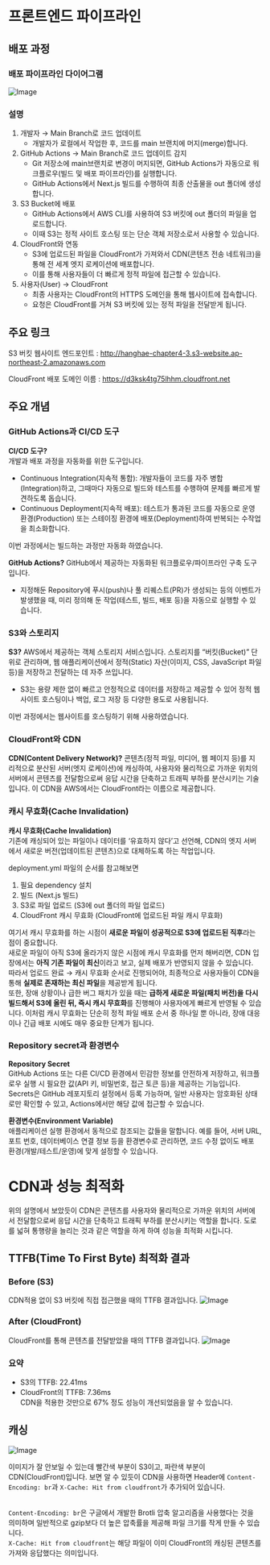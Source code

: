 # 프론트엔드 파이프라인

## 배포 과정

### 배포 파이프라인 다이어그램

![Image](https://github.com/user-attachments/assets/c86ca133-45a0-44ce-bd17-5007bb62e77e)

### 설명

1. 개발자 →  Main Branch로 코드 업데이트
   - 개발자가 로컬에서 작업한 후, 코드를 main 브랜치에 머지(merge)합니다.
2. GitHub Actions →  Main Branch로 코드 업데이트 감지
   - Git 저장소에 main브랜치로 변경이 머지되면, GitHub Actions가 자동으로 워크플로우(빌드 및 배포 파이프라인)를 실행합니다.
   - GitHub Actions에서 Next.js 빌드를 수행하여 최종 산출물을 out 폴더에 생성합니다.
3. S3 Bucket에 배포
   - GitHub Actions에서 AWS CLI를 사용하여 S3 버킷에 out 폴더의 파일을 업로드합니다.
   - 이때 S3는 정적 사이트 호스팅 또는 단순 객체 저장소로서 사용할 수 있습니다.
4. CloudFront와 연동
   - S3에 업로드된 파일을 CloudFront가 가져와서 CDN(콘텐츠 전송 네트워크)을 통해 전 세계 엣지 로케이션에 배포합니다.
   - 이를 통해 사용자들이 더 빠르게 정적 파일에 접근할 수 있습니다.
5. 사용자(User) → CloudFront
   - 최종 사용자는 CloudFront의 HTTPS 도메인을 통해 웹사이트에 접속합니다.
   - 요청은 CloudFront를 거쳐 S3 버킷에 있는 정적 파일을 전달받게 됩니다.

## 주요 링크

S3 버킷 웹사이트 엔드포인트 : http://hanghae-chapter4-3.s3-website.ap-northeast-2.amazonaws.com

CloudFront 배포 도메인 이름 : https://d3ksk4tg75lhhm.cloudfront.net

## 주요 개념

### GitHub Actions과 CI/CD 도구
**CI/CD 도구?**
<br/>개발과 배포 과정을 자동화를 위한 도구입니다.
- Continuous Integration(지속적 통합): 개발자들이 코드를 자주 병합(Integration)하고, 그때마다 자동으로 빌드와 테스트를 수행하여 문제를 빠르게 발견하도록 돕습니다.
- Continuous Deployment(지속적 배포): 테스트가 통과된 코드를 자동으로 운영 환경(Production) 또는 스테이징 환경에 배포(Deployment)하여 반복되는 수작업을 최소화합니다.

이번 과정에서는 빌드하는 과정만 자동화 하였습니다.

**GitHub Actions?**
GitHub에서 제공하는 자동화된 워크플로우/파이프라인 구축 도구입니다.
- 지정해둔 Repository에 푸시(push)나 풀 리퀘스트(PR)가 생성되는 등의 이벤트가 발생했을 때, 미리 정의해 둔 작업(테스트, 빌드, 배포 등)을 자동으로 실행할 수 있습니다.

### S3와 스토리지

**S3?**
AWS에서 제공하는 객체 스토리지 서비스입니다. 스토리지를 “버킷(Bucket)” 단위로 관리하며, 웹 애플리케이션에서 정적(Static) 자산(이미지, CSS, JavaScript 파일 등)을 저장하고 전달하는 데 자주 쓰입니다.

-  S3는 용량 제한 없이 빠르고 안정적으로 데이터를 저장하고 제공할 수 있어 정적 웹사이트 호스팅이나 백업, 로그 저장 등 다양한 용도로 사용됩니다.

이번 과정에서는 웹사이트를 호스팅하기 위해 사용하였습니다.

### CloudFront와 CDN

**CDN(Content Delivery Network)?**
콘텐츠(정적 파일, 미디어, 웹 페이지 등)를 지리적으로 분산된 서버(엣지 로케이션)에 캐싱하여, 사용자와 물리적으로 가까운 위치의 서버에서 콘텐츠를 전달함으로써 응답 시간을 단축하고 트래픽 부하를 분산시키는 기술입니다.
이 CDN을 AWS에서는 CloudFront라는 이름으로 제공합니다.

### 캐시 무효화(Cache Invalidation)

**캐시 무효화(Cache Invalidation)**
<br/>기존에 캐싱되어 있는 파일이나 데이터를 ‘유효하지 않다’고 선언해, CDN의 엣지 서버에서 새로운 버전(업데이트된 콘텐츠)으로 대체하도록 하는 작업입니다.

deployment.yml 파일의 순서를 참고해보면
1. 필요 dependency 설치
2. 빌드 (Next.js 빌드)
3. S3로 파일 업로드 (S3에 out 폴더의 파일 업로드)
4. CloudFront 캐시 무효화 (CloudFront에 업로드된 파일 캐시 무효화)

여기서 캐시 무효화를 하는 시점이 **새로운 파일이 성공적으로 S3에 업로드된 직후**라는 점이 중요합니다. 
<br />
새로운 파일이 아직 S3에 올라가지 않은 시점에 캐시 무효화를 먼저 해버리면, CDN 입장에서는 **아직 기존 파일이 최신**이라고 보고, 실제 배포가 반영되지 않을 수 있습니다.
<br />
따라서 업로드 완료 → 캐시 무효화 순서로 진행되어야, 최종적으로 사용자들이 CDN을 통해 **실제로 존재하는 최신 파일**을 제공받게 됩니다.
<br />
또한, 장애 상황이나 급한 버그 패치가 있을 때는 **급하게 새로운 파일(패치 버전)을 다시 빌드해서 S3에 올린 뒤, 즉시 캐시 무효화**를 진행해야 사용자에게 빠르게 반영될 수 있습니다. 
이처럼 캐시 무효화는 단순히 정적 파일 배포 순서 중 하나일 뿐 아니라, 장애 대응이나 긴급 배포 시에도 매우 중요한 단계가 됩니다.

### Repository secret과 환경변수

**Repository Secret**
<br />GitHub Actions 또는 다른 CI/CD 환경에서 민감한 정보를 안전하게 저장하고, 워크플로우 실행 시 필요한 값(API 키, 비밀번호, 접근 토큰 등)을 제공하는 기능입니다.
Secrets은 GitHub 레포지토리 설정에서 등록 가능하며, 일반 사용자는 암호화된 상태로만 확인할 수 있고, Actions에서만 해당 값에 접근할 수 있습니다.

**환경변수(Environment Variable)**
<br />애플리케이션 실행 환경에서 동적으로 참조되는 값들을 말합니다. 예를 들어, 서버 URL, 포트 번호, 데이터베이스 연결 정보 등을 환경변수로 관리하면, 코드 수정 없이도 배포 환경(개발/테스트/운영)에 맞게 설정할 수 있습니다.

# CDN과 성능 최적화

위의 설명에서 보았듯이 CDN은 콘텐츠를 사용자와 물리적으로 가까운 위치의 서버에서 전달함으로써 응답 시간을 단축하고 트래픽 부하를 분산시키는 역할을 합니다.
도로를 넓혀 통행량을 늘리는 것과 같은 역할을 하게 하여 성능을 최적화 시킵니다.

## TTFB(Time To First Byte) 최적화 결과

### Before (S3)
CDN적용 없이 S3 버킷에 직접 접근했을 때의 TTFB 결과입니다.
![Image](https://github.com/user-attachments/assets/f3838eee-dde4-473c-912b-2147eeac366a)

### After (CloudFront)
CloudFront를 통해 콘텐츠를 전달받았을 때의 TTFB 결과입니다.
![Image](https://github.com/user-attachments/assets/e128dcec-9e02-4a45-9489-1c51c284b059)

### 요약
- S3의 TTFB: 22.41ms
- CloudFront의 TTFB: 7.36ms
<br /> CDN을 적용한 것만으로 67% 정도 성능이 개선되었음을 알 수 있습니다.

## 캐싱

![Image](https://github.com/user-attachments/assets/01fc96f3-fb5c-4024-973f-990b5e8b3917)

이미지가 잘 안보일 수 있는데 빨간색 부분이 S3이고, 파란색 부분이 CDN(CloudFront)입니다.
보면 알 수 있듯이 CDN을 사용하면 Header에 `Content-Encoding: br`과 `X-Cache: Hit from cloudfront`가 추가되어 있습니다.

<br/>`Content-Encoding: br`은 구글에서 개발한 Brotli 압축 알고리즘을 사용했다는 것을 의미하며 일반적으로 gzip보다 더 높은 압축률을 제공해 파일 크기를 작게 만들 수 있습니다.
<br/>`X-Cache: Hit from cloudfront`는 해당 파일이 이미 CloudFront의 캐싱된 콘텐츠를 가져와 응답했다는 의미입니다.


